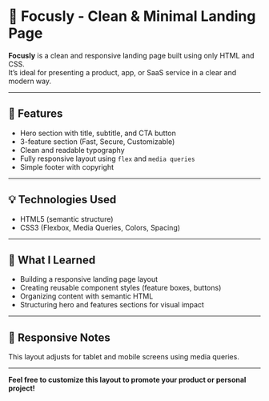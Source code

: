 # 🚀 Focusly - Clean & Minimal Landing Page

**Focusly** is a clean and responsive landing page built using only HTML and CSS.  
It’s ideal for presenting a product, app, or SaaS service in a clear and modern way.

---

## 📌 Features

- Hero section with title, subtitle, and CTA button
- 3-feature section (Fast, Secure, Customizable)
- Clean and readable typography
- Fully responsive layout using `flex` and `media queries`
- Simple footer with copyright

---

## 💡 Technologies Used

- HTML5 (semantic structure)
- CSS3 (Flexbox, Media Queries, Colors, Spacing)

---

## 🎯 What I Learned

- Building a responsive landing page layout
- Creating reusable component styles (feature boxes, buttons)
- Organizing content with semantic HTML
- Structuring hero and features sections for visual impact

---

## 📱 Responsive Notes

This layout adjusts for tablet and mobile screens using media queries.

---

**Feel free to customize this layout to promote your product or personal project!**
